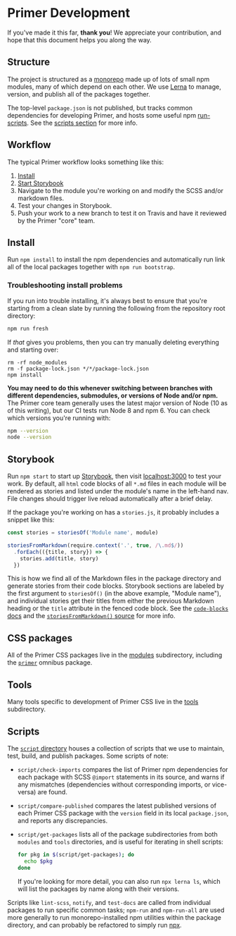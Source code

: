 # Primer Development

If you've made it this far, **thank you**! We appreciate your contribution, and hope that this document helps you along the way.

## Structure
The project is structured as a [monorepo] made up of lots of small npm modules, many of which depend on each other. We use [Lerna] to manage, version, and publish all of the packages together.

The top-level `package.json` is not published, but tracks common dependencies for developing Primer, and hosts some useful npm [run-scripts]. See the [scripts section](#scripts) for more info.

## Workflow
The typical Primer workflow looks something like this:

1. [Install](#install)
2. [Start Storybook](#storybook)
3. Navigate to the module you're working on and modify the SCSS and/or markdown files.
4. Test your changes in Storybook.
5. Push your work to a new branch to test it on Travis and have it reviewed by the Primer "core" team.

## Install
Run `npm install` to install the npm dependencies and automatically run link all of the local packages together with `npm run bootstrap`.

### Troubleshooting install problems
If you run into trouble installing, it's always best to ensure that you're starting from a clean slate by running the following from the repository root directory:

```sh
npm run fresh
```

If _that_ gives you problems, then you can try manually deleting everything and starting over:

```
rm -rf node_modules
rm -f package-lock.json */*/package-lock.json
npm install
```

**You may need to do this whenever switching between branches with different dependencies, submodules, or versions of Node and/or npm.** The Primer core team generally uses the latest major version of Node (10 as of this writing), but our CI tests run Node 8 and npm 6. You can check which versions you're running with:

```sh
npm --version
node --version
```

## Storybook
Run `npm start` to start up [Storybook], then visit [localhost:3000](http://localhost:3000) to test your work. By default, all `html` code blocks of all `*.md` files in each module will be rendered as stories and listed under the module's name in the left-hand nav. File changes should trigger live reload automatically after a brief delay.

If the package you're working on has a `stories.js`, it probably includes a snippet like this:

```js
const stories = storiesOf('Module name', module)

storiesFromMarkdown(require.context('.', true, /\.md$/))
  .forEach(({title, story}) => {
    stories.add(title, story)
  })
```

This is how we find all of the Markdown files in the package directory and generate stories from their code blocks. Storybook sections are labeled by the first argument to `storiesOf()` (in the above example, "Module name"), and individual stories get their titles from either the previous Markdown heading or the `title` attribute in the fenced code block. See the [`code-blocks` docs](https://npmjs.com/package/code-blocks) and the [`storiesFromMarkdown()` source](./.storybook/lib/storiesFromMarkdown.js) for more info.

## CSS packages
All of the Primer CSS packages live in the [modules](./modules) subdirectory, including the [`primer`](./modules/package) omnibus package.

## Tools
Many tools specific to development of Primer CSS live in the [tools](./tools) subdirectory. 

## Scripts
The [`script` directory](./script) houses a collection of scripts that we use to maintain, test, build, and publish packages. Some scripts of note:

* `script/check-imports` compares the list of Primer npm dependencies for each package with SCSS `@import` statements in its source, and warns if any mismatches (dependencies without corresponding imports, or vice-versa) are found.
* `script/compare-published` compares the latest published versions of each Primer CSS package with the `version` field in its local `package.json`, and reports any discrepancies.
* `script/get-packages` lists all of the package subdirectories from both `modules` and `tools` directories, and is useful for iterating in shell scripts:

    ```sh
    for pkg in $(script/get-packages); do
      echo $pkg
    done
    ```
    
    If you're looking for more detail, you can also run `npx lerna ls`, which will list the packages by name along with their versions.
    
Scripts like `lint-scss`, `notify`, and `test-docs` are called from individual packages to run specific common tasks; `npm-run` and `npm-run-all` are used more generally to run monorepo-installed npm utilities within the package directory, and can probably be refactored to simply run [npx].


[monorepo]: https://github.com/babel/babel/blob/master/doc/design/monorepo.md
[Lerna]: https://github.com/lerna/lerna
[run-scripts]: https://docs.npmjs.com/cli/run-script
[Storybook]: https://storybook.js.org/
[npx]: https://www.npmjs.com/package/npx
